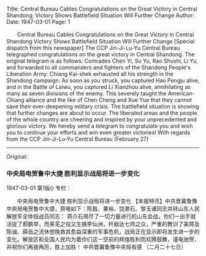 Title: Central Bureau Cables Congratulations on the Great Victory in Central Shandong; Victory Shows Battlefield Situation Will Further Change
Author:
Date: 1947-03-01
Page: 1

　　Central Bureau Cables Congratulations on the Great Victory in Central Shandong
    Victory Shows Battlefield Situation Will Further Change
    [Special dispatch from this newspaper] The CCP Jin-Ji-Lu-Yu Central Bureau telegraphed congratulations on the great victory in Central Shandong. The original telegram is as follows: Comrades Chen Yi, Su Yu, Rao Shushi, Li Yu, and forwarded to all commanders and fighters of the Shandong People's Liberation Army:
    Chiang Kai-shek exhausted all his strength in the Shandong campaign. As soon as you struck, you captured Hao Pengju alive, and in the Battle of Laiwu, you captured Li Xianzhou alive, annihilating as many as seven divisions of the enemy. This severely taught the American-Chiang alliance and the like of Chen Cheng and Xue Yue that they cannot save their ever-deepening military crisis. The battlefield situation is showing that further changes are about to occur. The liberated areas and the people of the whole country are cheering and inspired by your unprecedented and glorious victory. We hereby send a telegram to congratulate you and wish you to continue your efforts and win even greater victories!
            With regards from the CCP Jin-Ji-Lu-Yu Central Bureau
          (February 27)



<hr /> 

Original: 


### 中央局电贺鲁中大捷  胜利显示战局将进一步变化

1947-03-01
第1版()
专栏：

　　中央局电贺鲁中大捷
    胜利显示战局将进一步变化
    【本报特讯】中共晋冀鲁豫中央局电贺鲁中大捷，原电如下：陈毅、粟裕、饶漱石、黎玉诸同志并转山东人民解放军全体指战员同志：
    蒋介石用尽了一切力量进行的山东会战，你们一出手就活捉了郝鹏举，而莱芜之役又生擒李仙洲，歼敌达七师之众，严重的教训了美蒋及陈诚、薛岳之流休想挽救其愈益深重的军事危机，战局正在显示即将发生进一步的变化。解放区和全国人民均为着你们这一空前的辉煌胜利而欢腾鼓舞，谨电驰贺，并祝你们再接再厉，胜上加胜！
            中共晋冀鲁豫中央局有感
          （二月二十七日）
